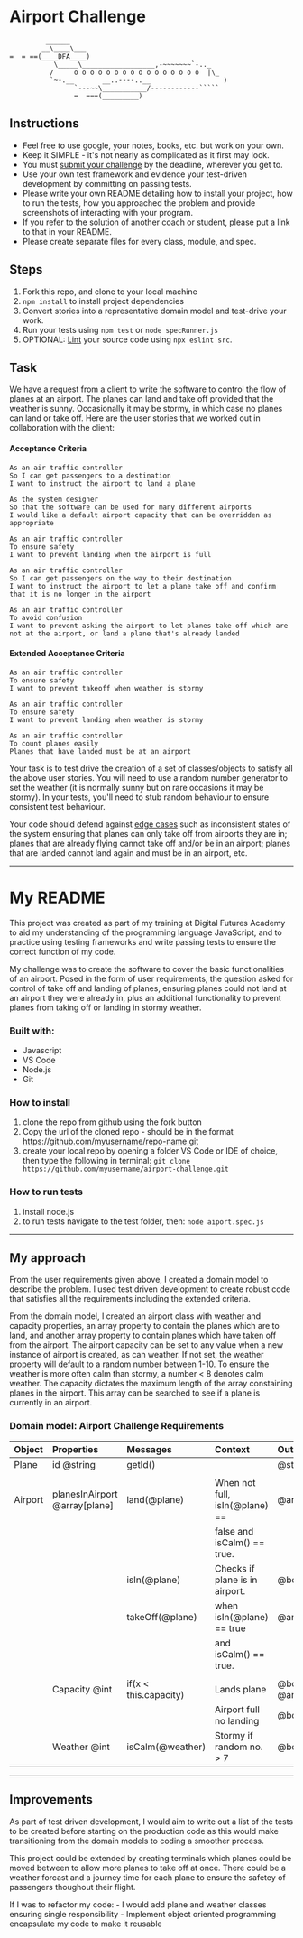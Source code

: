 Airport Challenge
=================

```
         ______
        __\____\___
=  = ==(____DFA____)
           \_____\__________________,-~~~~~~~`-.._
          /     o o o o o o o o o o o o o o o o  |\_
          `~-.__       __..----..__                  )
                `---~~\___________/------------`````
                =  ===(_________)

```

Instructions
---------

* Feel free to use google, your notes, books, etc. but work on your own.
* Keep it SIMPLE - it's not nearly as complicated as it first may look.
* You must [submit your challenge](https://airtable.com/shrUGm2T8TYCFAmjN) by the deadline, wherever you get to.
* Use your own test framework and evidence your test-driven development by committing on passing tests.
* Please write your own README detailing how to install your project, how to run the tests, how you approached the problem and provide screenshots of interacting with your program.
* If you refer to the solution of another coach or student, please put a link to that in your README.
* Please create separate files for every class, module, and spec.

Steps
-------

1. Fork this repo, and clone to your local machine
2. `npm install` to install project dependencies
3. Convert stories into a representative domain model and test-drive your work.
4. Run your tests using `npm test` or `node specRunner.js`
5. OPTIONAL: [Lint](https://eslint.org/docs/user-guide/getting-started) your source code using `npx eslint src`.

Task
-----

We have a request from a client to write the software to control the flow of planes at an airport. The planes can land and take off provided that the weather is sunny. Occasionally it may be stormy, in which case no planes can land or take off.  Here are the user stories that we worked out in collaboration with the client:

#### Acceptance Criteria
```
As an air traffic controller
So I can get passengers to a destination
I want to instruct the airport to land a plane

As the system designer
So that the software can be used for many different airports
I would like a default airport capacity that can be overridden as appropriate

As an air traffic controller
To ensure safety
I want to prevent landing when the airport is full

As an air traffic controller
So I can get passengers on the way to their destination
I want to instruct the airport to let a plane take off and confirm that it is no longer in the airport

As an air traffic controller
To avoid confusion
I want to prevent asking the airport to let planes take-off which are not at the airport, or land a plane that's already landed
```

#### Extended Acceptance Criteria
```
As an air traffic controller
To ensure safety
I want to prevent takeoff when weather is stormy

As an air traffic controller
To ensure safety
I want to prevent landing when weather is stormy

As an air traffic controller
To count planes easily
Planes that have landed must be at an airport
```

Your task is to test drive the creation of a set of classes/objects to satisfy all the above user stories. You will need to use a random number generator to set the weather (it is normally sunny but on rare occasions it may be stormy). In your tests, you'll need to stub random behaviour to ensure consistent test behaviour.

Your code should defend against [edge cases](http://programmers.stackexchange.com/questions/125587/what-are-the-difference-between-an-edge-case-a-corner-case-a-base-case-and-a-b) such as inconsistent states of the system ensuring that planes can only take off from airports they are in; planes that are already flying cannot take off and/or be in an airport; planes that are landed cannot land again and must be in an airport, etc.
___________________________________________________________________________________________________________________________________________

# My README

This project was created as part of my training at Digital Futures Academy to aid my understanding of the programming language JavaScript, and to practice using testing frameworks and write passing tests to ensure the correct function of my code.

My challenge was to create the software to cover the basic functionalities of an airport. Posed in the form of user requirements, the question asked for control of take off and landing of planes, ensuring planes could not land at an airport they were already in, plus an additional functionality to prevent planes from taking off or landing in stormy weather. 

### Built with:
- Javascript
- VS Code
- Node.js
- Git

### How to install

1. clone the repo from github using the fork button
2. Copy the url of the cloned repo - should be in the format https://github.com/myusername/repo-name.git
3. create your local repo by opening a folder VS Code or IDE of choice, then type the following in terminal:
    `git clone https://github.com/myusername/airport-challenge.git`

### How to run tests
1. install node.js
2. to run tests navigate to the test folder, then: `node aiport.spec.js`
---

## My approach
From the user requirements given above, I created a domain model to describe the problem. I used test driven development to create robust code that satisfies all the requirements including the extended criteria.

From the domain model, I created an airport class with weather and capacity properties, an array property to contain the planes which are to land, and another array property to contain planes which have taken off from the airport. 
The airport capacity can be set to any value when a new instance of airport is created, as can weather. If not set, the weather property will default to a random number between 1-10. To ensure the weather is more often calm than stormy, a number < 8 denotes calm weather. The capacity dictates the maximum length of the array constaining planes in the airport. This array can be searched to see if a plane is currently in an airport.


### Domain model: Airport Challenge Requirements

| Object  | Properties                    | Messages              | Context                        | Output                  |
| :------ | :---------------------------- | :-------------------- | :----------------------------- | :---------------------- |
| Plane   | id @string                    | getId()               |                                | @string                 |
|         |                               |                       |                                |                         |
| Airport | planesInAirport @array[plane] | land(@plane)          | When not full, isIn(@plane) == | @array[plane],          |
|         |                               |                       | false and isCalm() == true.    |                         |
|         |                               | isIn(@plane)          | Checks if plane is in airport. | @boolean                |
|         |                               | takeOff(@plane)       | when isIn(@plane) == true      | @array[plane]           |
|         |                               |                       | and isCalm() == true.          |                         |
|         |                               |                       |                                |                         |
|         | Capacity @int                 | if(x < this.capacity) | Lands plane                    | @boolean, @array[plane] |
|         |                               |                       | Airport full no landing        | @boolean                |
|         | Weather @int                  | isCalm(@weather)      | Stormy if random no. > 7       | @boolean                |
---

## Improvements

As part of test driven development, I would aim to write out a list of the tests to be created before starting on the production code as this would make transitioning from the domain models to coding a smoother process.

This project could be extended by creating terminals which planes could be moved between to allow more planes to take off at once. There could be a weather forcast and a journey time for each plane to ensure the safetey of passengers thoughout their flight.

If I was to refactor my code:
    - I would add plane and weather classes ensuring single responsibility
    - Implement object oriented programming encapsulate my code to make it reusable